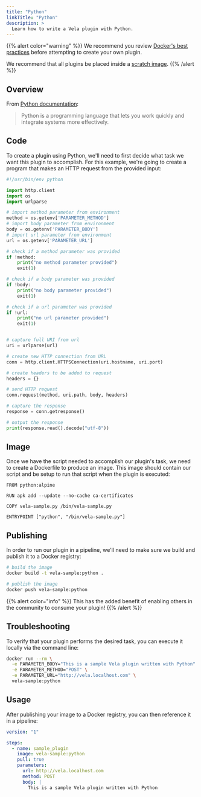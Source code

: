 ```yaml
---
title: "Python"
linkTitle: "Python"
description: >
  Learn how to write a Vela plugin with Python.
---
```


{{% alert color="warning" %}}
We recommend you review [Docker's best practices](https://docs.docker.com/develop/develop-images/dockerfile_best-practices/) before attempting to create your own plugin.

We recommend that all plugins be placed inside a [scratch image](https://hub.docker.com/_/scratch).
{{% /alert %}}

## Overview

From [Python documentation](https://www.python.org/):

> Python is a programming language that lets you work quickly and integrate systems more effectively.

## Code

To create a plugin using Python, we'll need to first decide what task we want this plugin to accomplish. For this example, we're going to create a program that makes an HTTP request from the provided input:

```python
#!/usr/bin/env python

import http.client
import os
import urlparse

# import method parameter from environment
method = os.getenv['PARAMETER_METHOD']
# import body parameter from environment
body = os.getenv['PARAMETER_BODY']
# import url parameter from environment
url = os.getenv['PARAMETER_URL']

# check if a method parameter was provided
if !method:
    print("no method parameter provided")
    exit(1)

# check if a body parameter was provided
if !body:
    print("no body parameter provided")
    exit(1)

# check if a url parameter was provided
if !url:
    print("no url parameter provided")
    exit(1)


# capture full URI from url
uri = urlparse(url)

# create new HTTP connection from URL
conn = http.client.HTTPSConnection(uri.hostname, uri.port)

# create headers to be added to request
headers = {}

# send HTTP request
conn.request(method, uri.path, body, headers)

# capture the response
response = conn.getresponse()

# output the response
print(response.read().decode("utf-8"))
```

## Image

Once we have the script needed to accomplish our plugin's task, we need to create a Dockerfile to produce an image. This image should contain our script and be setup to run that script when the plugin is executed:

```docker
FROM python:alpine

RUN apk add --update --no-cache ca-certificates

COPY vela-sample.py /bin/vela-sample.py

ENTRYPOINT ["python", "/bin/vela-sample.py"]
```

## Publishing

In order to run our plugin in a pipeline, we'll need to make sure we build and publish it to a Docker registry:

```sh
# build the image
docker build -t vela-sample:python .

# publish the image
docker push vela-sample:python
```

{{% alert color="info" %}}
This has the added benefit of enabling others in the community to consume your plugin!
{{% /alert %}}

## Troubleshooting

To verify that your plugin performs the desired task, you can execute it locally via the command line:

```sh
docker run --rm \
  -e PARAMETER_BODY="This is a sample Vela plugin written with Python" \
  -e PARAMETER_METHOD="POST" \
  -e PARAMETER_URL="http://vela.localhost.com" \
  vela-sample:python
```

## Usage

After publishing your image to a Docker registry, you can then reference it in a pipeline:

```yaml
version: "1"

steps:
  - name: sample_plugin
    image: vela-sample:python
    pull: true
    parameters:
      url: http://vela.localhost.com
      method: POST
      body: |
        This is a sample Vela plugin written with Python
```
